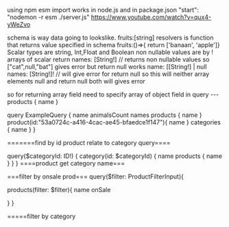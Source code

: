 using npm esm  import works in node.js   and in package.json "start": "nodemon -r esm ./server.js"
https://www.youtube.com/watch?v=qux4-yWeZvo


schema is way data going to lookslike. fruits:[string]
resolvers is function that returns value specified in schema fruits:()=>{ return ['banaan', 'apple']}
Scalar types are string, Int,Float and Boolean
non nullable values are by !
arrays of scalar return
names: [String!] // returns non nullable values so ["cat",null,"bat"] gives error but return null works 
name: [[String!] | null
 names: [String!]! // will give error for return null so this will neither array elements null and  return null both will gives error

so for returning array field need to specify array of object field in query --- products {
  name
}

query ExampleQuery {
  name
  animalsCount
  names
  products {
    name
  }
  product(id:"53a0724c-a416-4cac-ae45-bfaedce1f147"){
    name
  }
  categories {
    name
  }
}

=======find by id product relate to category query====

query($categoryId: ID!) {
  category(id: $categoryId) {
    name
    products {
      name
    }
  }
}
====product get category name=== 



===filter by onsale prod===
query($filter: ProductFilterInput){
 
 products(filter: $filter){
   name
  onSale
  
 }
}

=====filter by category